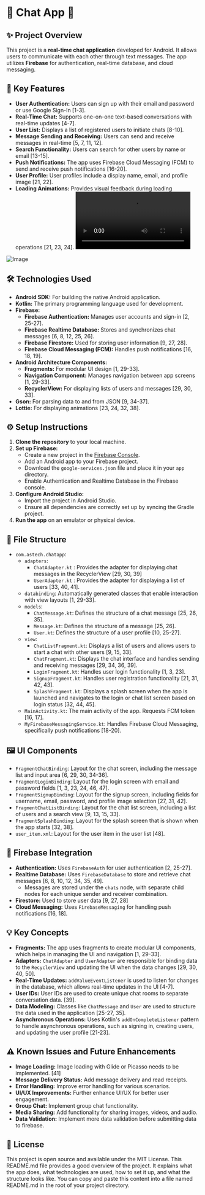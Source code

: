 
# 💬 Chat App 📱

## ✨ Project Overview

This project is a **real-time chat application** developed for Android. It allows users to communicate with each other through text messages. The app utilizes **Firebase** for authentication, real-time database, and cloud messaging.

## 🚀 Key Features

*   **User Authentication:** Users can sign up with their email and password or use Google Sign-In [1-3].
*   **Real-Time Chat:** Supports one-on-one text-based conversations with real-time updates [4-7].
*   **User List:** Displays a list of registered users to initiate chats [8-10].
*   **Message Sending and Receiving:** Users can send and receive messages in real-time [5, 7, 11, 12].
*   **Search Functionality:** Users can search for other users by name or email [13-15].
*   **Push Notifications:** The app uses Firebase Cloud Messaging (FCM) to send and receive push notifications [16-20].
*   **User Profile:** User profiles include a display name, email, and profile image [21, 22].
*   **Loading Animations:** Provides visual feedback during loading operations [21, 23, 24].
    ![Demo Video](assets/demo.mp4)

![Image](https://github.com/user-attachments/assets/46407bf5-bf59-4079-91a5-57b64760015b)

## 🛠️ Technologies Used

*   **Android SDK:** For building the native Android application.
*   **Kotlin:** The primary programming language used for development.
*   **Firebase:**
    *   **Firebase Authentication:** Manages user accounts and sign-in [2, 25-27].
    *   **Firebase Realtime Database:** Stores and synchronizes chat messages [6, 8, 12, 25, 26].
    *    **Firebase Firestore:** Used for storing user information [9, 27, 28].
    *   **Firebase Cloud Messaging (FCM):** Handles push notifications [16, 18, 19].
*   **Android Architecture Components:**
    *   **Fragments:** For modular UI design [1, 29-33].
    *   **Navigation Component:** Manages navigation between app screens [1, 29-33].
    *   **RecyclerView:** For displaying lists of users and messages [29, 30, 33].
*    **Gson:** For parsing data to and from JSON [9, 34-37].
*   **Lottie:** For displaying animations [23, 24, 32, 38].

## ⚙️ Setup Instructions

1.  **Clone the repository** to your local machine.
2.  **Set up Firebase:**
    *   Create a new project in the [Firebase Console](https://console.firebase.google.com/).
    *   Add an Android app to your Firebase project.
    *   Download the `google-services.json` file and place it in your `app` directory.
    *   Enable Authentication and Realtime Database in the Firebase console.
3.  **Configure Android Studio:**
    *   Import the project in Android Studio.
    *   Ensure all dependencies are correctly set up by syncing the Gradle project.
4.  **Run the app** on an emulator or physical device.

## 📁 File Structure
* `com.astech.chatapp`:
    *   `adapters`:
        *  `ChatAdapter.kt` : Provides the adapter for displaying chat messages in the RecyclerView [29, 30, 39]
        *  `UserAdapter.kt` : Provides the adapter for displaying a list of users [33, 40, 41].
    *  `databinding`: Automatically generated classes that enable interaction with view layouts [1, 29-33].
    *  `models`:
        * `ChatMessage.kt`: Defines the structure of a chat message [25, 26, 35].
        * `Message.kt`: Defines the structure of a message [25, 26].
        * `User.kt`: Defines the structure of a user profile [10, 25-27].
    *   `view`:
        *    `ChatListFragment.kt`: Displays a list of users and allows users to start a chat with other users [9, 15, 33].
        *   `ChatFragment.kt`: Displays the chat interface and handles sending and receiving messages [29, 34, 36, 39].
        *    `LoginFragment.kt`: Handles user login functionality [1, 3, 23].
        *    `SignupFragment.kt`: Handles user registration functionality [21, 31, 42, 43].
        *    `SplashFragment.kt`:  Displays a splash screen when the app is launched and navigates to the login or chat list screen based on login status [32, 44, 45].
    *   `MainActivity.kt`: The main activity of the app. Requests FCM token [16, 17].
    *   `MyFirebaseMessagingService.kt`: Handles Firebase Cloud Messaging, specifically push notifications [18-20].

## 🖼️ UI Components

*   `FragmentChatBinding`: Layout for the chat screen, including the message list and input area [6, 29, 30, 34-36].
*   `FragmentLoginBinding`: Layout for the login screen with email and password fields [1, 3, 23, 24, 46, 47].
*   `FragmentSignupBinding`: Layout for the signup screen, including fields for username, email, password, and profile image selection [27, 31, 42].
*   `FragmentChatListBinding`: Layout for the chat list screen, including a list of users and a search view [9, 13, 15, 33].
*   `FragmentSplashBinding`: Layout for the splash screen that is shown when the app starts [32, 38].
*   `user_item.xml`: Layout for the user item in the user list [48].

## 🔑 Firebase Integration

*   **Authentication:** Uses `FirebaseAuth` for user authentication [2, 25-27].
*   **Realtime Database:**  Uses `FirebaseDatabase` to store and retrieve chat messages [6, 8, 10, 12, 34, 35, 49].
    *   Messages are stored under the `chats` node, with separate child nodes for each unique sender and receiver combination.
*   **Firestore:** Used to store user data [9, 27, 28]
*   **Cloud Messaging:**  Uses `FirebaseMessaging` for handling push notifications [16, 18].

## 💡 Key Concepts

*   **Fragments:** The app uses fragments to create modular UI components, which helps in managing the UI and navigation [1, 29-33].
*   **Adapters:** `ChatAdapter` and `UserAdapter` are responsible for binding data to the `RecyclerView` and updating the UI when the data changes [29, 30, 40, 50].
*   **Real-Time Updates:** `addValueEventListener` is used to listen for changes in the database, which allows real-time updates in the UI [4-7].
*    **User IDs:** User IDs are used to create unique chat rooms to separate conversation data. [39].
*   **Data Modeling:** Classes like `ChatMessage` and `User` are used to structure the data used in the application [25-27, 35].
*   **Asynchronous Operations:**  Uses Kotlin's `addOnCompleteListener` pattern to handle asynchronous operations, such as signing in, creating users, and updating the user profile [21-23].

## ⚠️ Known Issues and Future Enhancements

*   **Image Loading:**  Image loading with Glide or Picasso needs to be implemented. [41]
*   **Message Delivery Status:** Add message delivery and read receipts.
*   **Error Handling:** Improve error handling for various scenarios.
*   **UI/UX Improvements:** Further enhance UI/UX for better user engagement.
*   **Group Chat:** Implement group chat functionality.
*   **Media Sharing:** Add functionality for sharing images, videos, and audio.
*   **Data Validation:** Implement more data validation before submitting data to firebase.

## 📜 License

This project is open source and available under the MIT License.
This README.md file provides a good overview of the project. It explains what the app does, what technologies are used, how to set it up, and what the structure looks like. You can copy and paste this content into a file named README.md in the root of your project directory.
